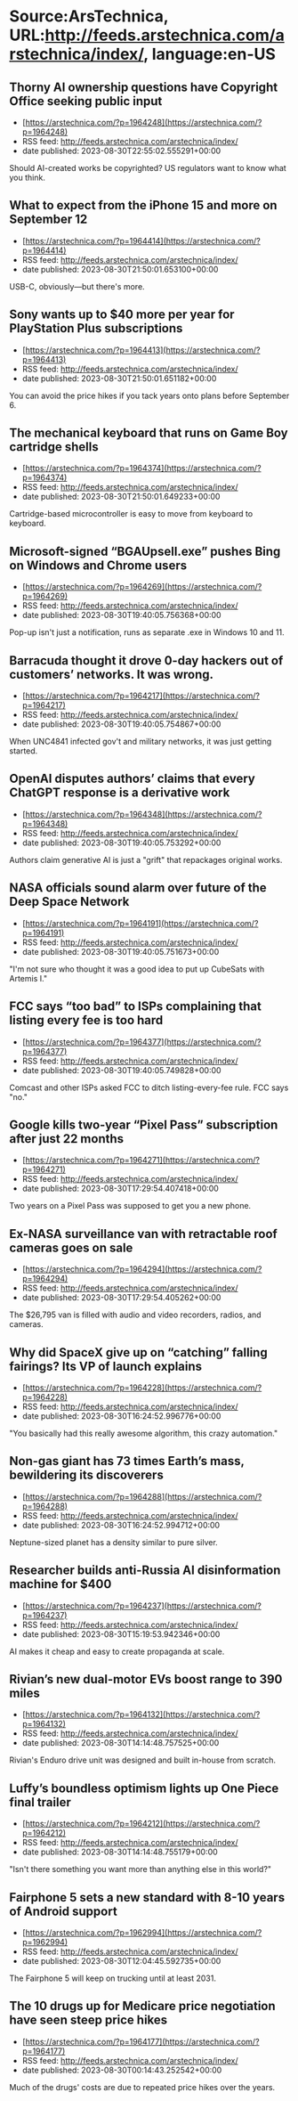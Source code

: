 # Source:ArsTechnica, URL:http://feeds.arstechnica.com/arstechnica/index/, language:en-US

## Thorny AI ownership questions have Copyright Office seeking public input
 - [https://arstechnica.com/?p=1964248](https://arstechnica.com/?p=1964248)
 - RSS feed: http://feeds.arstechnica.com/arstechnica/index/
 - date published: 2023-08-30T22:55:02.555291+00:00

Should AI-created works be copyrighted? US regulators want to know what you think.

## What to expect from the iPhone 15 and more on September 12
 - [https://arstechnica.com/?p=1964414](https://arstechnica.com/?p=1964414)
 - RSS feed: http://feeds.arstechnica.com/arstechnica/index/
 - date published: 2023-08-30T21:50:01.653100+00:00

USB-C, obviously—but there's more.

## Sony wants up to $40 more per year for PlayStation Plus subscriptions
 - [https://arstechnica.com/?p=1964413](https://arstechnica.com/?p=1964413)
 - RSS feed: http://feeds.arstechnica.com/arstechnica/index/
 - date published: 2023-08-30T21:50:01.651182+00:00

You can avoid the price hikes if you tack years onto plans before September 6.

## The mechanical keyboard that runs on Game Boy cartridge shells
 - [https://arstechnica.com/?p=1964374](https://arstechnica.com/?p=1964374)
 - RSS feed: http://feeds.arstechnica.com/arstechnica/index/
 - date published: 2023-08-30T21:50:01.649233+00:00

Cartridge-based microcontroller is easy to move from keyboard to keyboard.

## Microsoft-signed “BGAUpsell.exe” pushes Bing on Windows and Chrome users
 - [https://arstechnica.com/?p=1964269](https://arstechnica.com/?p=1964269)
 - RSS feed: http://feeds.arstechnica.com/arstechnica/index/
 - date published: 2023-08-30T19:40:05.756368+00:00

Pop-up isn't just a notification, runs as separate .exe in Windows 10 and 11.

## Barracuda thought it drove 0-day hackers out of customers’ networks. It was wrong.
 - [https://arstechnica.com/?p=1964217](https://arstechnica.com/?p=1964217)
 - RSS feed: http://feeds.arstechnica.com/arstechnica/index/
 - date published: 2023-08-30T19:40:05.754867+00:00

When UNC4841 infected gov't and military networks, it was just getting started.

## OpenAI disputes authors’ claims that every ChatGPT response is a derivative work
 - [https://arstechnica.com/?p=1964348](https://arstechnica.com/?p=1964348)
 - RSS feed: http://feeds.arstechnica.com/arstechnica/index/
 - date published: 2023-08-30T19:40:05.753292+00:00

Authors claim generative AI is just a "grift" that repackages original works.

## NASA officials sound alarm over future of the Deep Space Network
 - [https://arstechnica.com/?p=1964191](https://arstechnica.com/?p=1964191)
 - RSS feed: http://feeds.arstechnica.com/arstechnica/index/
 - date published: 2023-08-30T19:40:05.751673+00:00

"I'm not sure who thought it was a good idea to put up CubeSats with Artemis I."

## FCC says “too bad” to ISPs complaining that listing every fee is too hard
 - [https://arstechnica.com/?p=1964377](https://arstechnica.com/?p=1964377)
 - RSS feed: http://feeds.arstechnica.com/arstechnica/index/
 - date published: 2023-08-30T19:40:05.749828+00:00

Comcast and other ISPs asked FCC to ditch listing-every-fee rule. FCC says "no."

## Google kills two-year “Pixel Pass” subscription after just 22 months
 - [https://arstechnica.com/?p=1964271](https://arstechnica.com/?p=1964271)
 - RSS feed: http://feeds.arstechnica.com/arstechnica/index/
 - date published: 2023-08-30T17:29:54.407418+00:00

Two years on a Pixel Pass was supposed to get you a new phone.

## Ex-NASA surveillance van with retractable roof cameras goes on sale
 - [https://arstechnica.com/?p=1964294](https://arstechnica.com/?p=1964294)
 - RSS feed: http://feeds.arstechnica.com/arstechnica/index/
 - date published: 2023-08-30T17:29:54.405262+00:00

The $26,795 van is filled with audio and video recorders, radios, and cameras.

## Why did SpaceX give up on “catching” falling fairings? Its VP of launch explains
 - [https://arstechnica.com/?p=1964228](https://arstechnica.com/?p=1964228)
 - RSS feed: http://feeds.arstechnica.com/arstechnica/index/
 - date published: 2023-08-30T16:24:52.996776+00:00

"You basically had this really awesome algorithm, this crazy automation."

## Non-gas giant has 73 times Earth’s mass, bewildering its discoverers
 - [https://arstechnica.com/?p=1964288](https://arstechnica.com/?p=1964288)
 - RSS feed: http://feeds.arstechnica.com/arstechnica/index/
 - date published: 2023-08-30T16:24:52.994712+00:00

Neptune-sized planet has a density similar to pure silver.

## Researcher builds anti-Russia AI disinformation machine for $400
 - [https://arstechnica.com/?p=1964237](https://arstechnica.com/?p=1964237)
 - RSS feed: http://feeds.arstechnica.com/arstechnica/index/
 - date published: 2023-08-30T15:19:53.942346+00:00

AI makes it cheap and easy to create propaganda at scale.

## Rivian’s new dual-motor EVs boost range to 390 miles
 - [https://arstechnica.com/?p=1964132](https://arstechnica.com/?p=1964132)
 - RSS feed: http://feeds.arstechnica.com/arstechnica/index/
 - date published: 2023-08-30T14:14:48.757525+00:00

Rivian's Enduro drive unit was designed and built in-house from scratch.

## Luffy’s boundless optimism lights up One Piece final trailer
 - [https://arstechnica.com/?p=1964212](https://arstechnica.com/?p=1964212)
 - RSS feed: http://feeds.arstechnica.com/arstechnica/index/
 - date published: 2023-08-30T14:14:48.755179+00:00

"Isn't there something you want more than anything else in this world?"

## Fairphone 5 sets a new standard with 8-10 years of Android support
 - [https://arstechnica.com/?p=1962994](https://arstechnica.com/?p=1962994)
 - RSS feed: http://feeds.arstechnica.com/arstechnica/index/
 - date published: 2023-08-30T12:04:45.592735+00:00

The Fairphone 5 will keep on trucking until at least 2031.

## The 10 drugs up for Medicare price negotiation have seen steep price hikes
 - [https://arstechnica.com/?p=1964177](https://arstechnica.com/?p=1964177)
 - RSS feed: http://feeds.arstechnica.com/arstechnica/index/
 - date published: 2023-08-30T00:14:43.252542+00:00

Much of the drugs' costs are due to repeated price hikes over the years.

